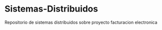 # Sistemas-Distribuidos
Repositorio de sistemas distribuidos sobre proyecto facturacion electronica 
